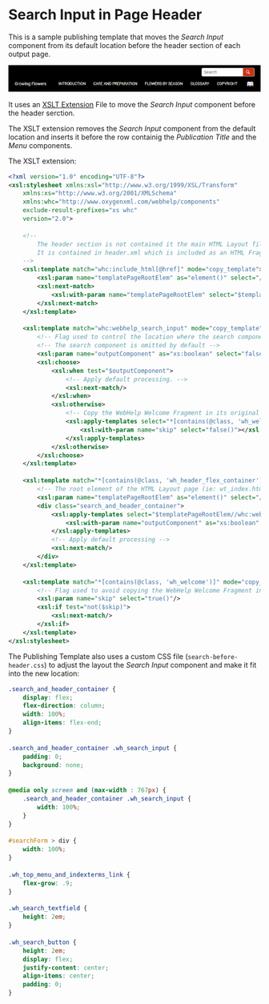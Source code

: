 # Search Input in Page Header

This is a sample publishing template that moves the *Search Input* component from its default location before the header section of each output page.

![Output Sample](search-before-header.png)

It uses an 
[XSLT Extension](https://www.oxygenxml.com/doc/versions/23.1/ug-webhelp-responsive/topics/whr-responsive-override-xslt-dita-xslt-import.html) File to move the *Search Input* component before the header serction.

The XSLT extension removes the *Search Input* component from the default location and inserts it before the row containig the *Publication Title* and the *Menu* components. 

The XSLT extension:
```xml
<?xml version="1.0" encoding="UTF-8"?>
<xsl:stylesheet xmlns:xsl="http://www.w3.org/1999/XSL/Transform"
    xmlns:xs="http://www.w3.org/2001/XMLSchema"
    xmlns:whc="http://www.oxygenxml.com/webhelp/components"
    exclude-result-prefixes="xs whc"
    version="2.0">
    
    <!-- 
        The header section is not contained it the main HTML Layout file.
        It is contained in header.xml which is included as an HTML Fragment file.  
    --> 
    <xsl:template match="whc:include_html[@href]" mode="copy_template">
        <xsl:param name="templatePageRootElem" as="element()" select="/*" tunnel="yes"></xsl:param>
        <xsl:next-match>
            <xsl:with-param name="templatePageRootElem" select="$templatePageRootElem" tunnel="yes"/>
        </xsl:next-match>
    </xsl:template>
    
    <xsl:template match="whc:webhelp_search_input" mode="copy_template">
        <!-- Flag used to control the location where the search component is emitted. -->
        <!-- The search component is omitted by default -->
        <xsl:param name="outputComponent" as="xs:boolean" select="false()" tunnel="yes"/>
        <xsl:choose>
            <xsl:when test="$outputComponent">
                <!-- Apply default processing. -->
                <xsl:next-match/>
            </xsl:when>
            <xsl:otherwise>
                <!-- Copy the WebHelp Welcome Fragment in its original location -->
                <xsl:apply-templates select="*[contains(@class, 'wh_welcome')]" mode="copy_template">
                    <xsl:with-param name="skip" select="false()"></xsl:with-param>
                </xsl:apply-templates>                
            </xsl:otherwise>
        </xsl:choose>
    </xsl:template>
    
    <xsl:template match="*[contains(@class, 'wh_header_flex_container')]" mode="copy_template">
        <!-- The root element of the HTML Layout page (ie: wt_index.html, wt_topic, etc. ). -->
        <xsl:param name="templatePageRootElem" as="element()" select="/*" tunnel="yes"/>
        <div class="search_and_header_container">
            <xsl:apply-templates select="$templatePageRootElem//whc:webhelp_search_input" mode="copy_template">
                <xsl:with-param name="outputComponent" as="xs:boolean" select="true()" tunnel="yes"/>
            </xsl:apply-templates>
            <!-- Apply default processing -->
            <xsl:next-match/>
        </div>
    </xsl:template>
    
    <xsl:template match="*[contains(@class, 'wh_welcome')]" mode="copy_template">
        <!-- Flag used to avoid copying the WebHelp Welcome Fragment in the header section -->
        <xsl:param name="skip" select="true()"/>
        <xsl:if test="not($skip)">
            <xsl:next-match/>
        </xsl:if>
    </xsl:template>
</xsl:stylesheet>
```

The Publishing Template also uses a custom CSS file (`search-before-header.css`) to adjust the layout the *Search Input* component and make it fit into the new location:
```css
.search_and_header_container {
    display: flex;
    flex-direction: column;
    width: 100%;
    align-items: flex-end;
}

.search_and_header_container .wh_search_input {
    padding: 0;
    background: none;
}

@media only screen and (max-width : 767px) {
    .search_and_header_container .wh_search_input {
        width: 100%;
    }
}

#searchForm > div {
    width: 100%;
}

.wh_top_menu_and_indexterms_link {
    flex-grow: .9;
}

.wh_search_textfield {
    height: 2em;
}

.wh_search_button {
    height: 2em;
    display: flex;
    justify-content: center;
    align-items: center;
    padding: 0;
}
```


